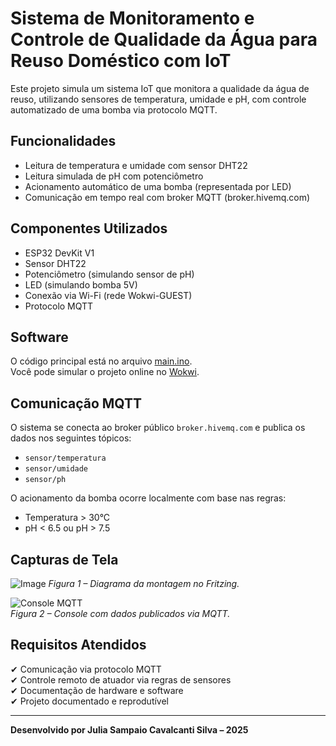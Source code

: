 # Sistema de Monitoramento e Controle de Qualidade da Água para Reuso Doméstico com IoT

Este projeto simula um sistema IoT que monitora a qualidade da água de reuso, utilizando sensores de temperatura, umidade e pH, com controle automatizado de uma bomba via protocolo MQTT.

## Funcionalidades

- Leitura de temperatura e umidade com sensor DHT22
- Leitura simulada de pH com potenciômetro
- Acionamento automático de uma bomba (representada por LED)
- Comunicação em tempo real com broker MQTT (broker.hivemq.com)

## Componentes Utilizados

- ESP32 DevKit V1
- Sensor DHT22
- Potenciômetro (simulando sensor de pH)
- LED (simulando bomba 5V)
- Conexão via Wi-Fi (rede Wokwi-GUEST)
- Protocolo MQTT

## Software

O código principal está no arquivo [main.ino](main.ino).  
Você pode simular o projeto online no [Wokwi](https://wokwi.com/projects/431615122443148289).

## Comunicação MQTT

O sistema se conecta ao broker público `broker.hivemq.com` e publica os dados nos seguintes tópicos:

- `sensor/temperatura`
- `sensor/umidade`
- `sensor/ph`

O acionamento da bomba ocorre localmente com base nas regras:

- Temperatura > 30°C
- pH < 6.5 ou pH > 7.5

## Capturas de Tela

![Image](https://github.com/user-attachments/assets/b77ffdeb-a3a9-4bb5-af62-1c94f9c12a24) 
*Figura 1 – Diagrama da montagem no Fritzing.*

![Console MQTT](imagens/mqtt-console.png)  
*Figura 2 – Console com dados publicados via MQTT.*

## Requisitos Atendidos

✔ Comunicação via protocolo MQTT  
✔ Controle remoto de atuador via regras de sensores  
✔ Documentação de hardware e software  
✔ Projeto documentado e reprodutível

---

**Desenvolvido por Julia Sampaio Cavalcanti Silva – 2025**
